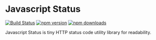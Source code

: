 # Javascript Status

[![Build Status](https://travis-ci.org/vaibhavmule/javscript-status.svg)](https://travis-ci.org/vaibhavmule/javscript-status)
[![npm version](https://img.shields.io/npm/v/javascript-status.svg)](https://www.npmjs.com/package/javascript-status)
[![npm downloads](https://img.shields.io/npm/dm/javascript-status.svg?maxAge=2592000)](https://www.npmjs.com/package/javascript-status)


Javascript Status is tiny HTTP status code utility library for readability.
